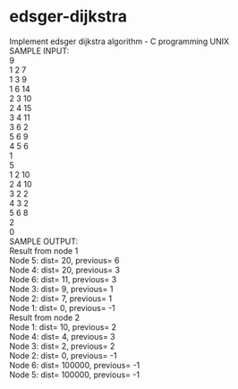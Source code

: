 # edsger-dijkstra
Implement edsger dijkstra algorithm - C programming UNIX  
SAMPLE INPUT:  
9  
1 2 7  
1 3 9  
1 6 14  
2 3 10  
2 4 15  
3 4 11  
3 6 2  
5 6 9  
4 5 6  
1  
5  
1 2 10  
2 4 10  
3 2 2  
4 3 2  
5 6 8  
2  
0  
SAMPLE OUTPUT:  
Result from node 1  
Node 5: dist= 20, previous= 6  
Node 4: dist= 20, previous= 3  
Node 6: dist= 11, previous= 3  
Node 3: dist= 9, previous= 1  
Node 2: dist= 7, previous= 1  
Node 1: dist= 0, previous= -1  
Result from node 2  
Node 1: dist= 10, previous= 2  
Node 4: dist= 4, previous= 3  
Node 3: dist= 2, previous= 2  
Node 2: dist= 0, previous= -1  
Node 6: dist= 100000, previous= -1  
Node 5: dist= 100000, previous= -1  
